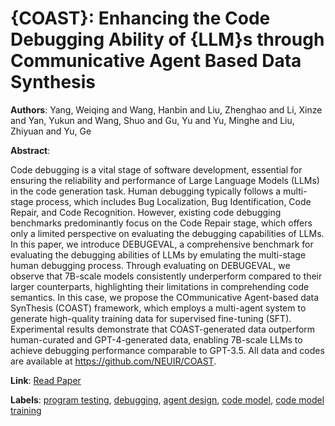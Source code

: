 # {COAST}: Enhancing the Code Debugging Ability of {LLM}s through Communicative Agent Based Data Synthesis

**Authors**: Yang, Weiqing  and      Wang, Hanbin  and      Liu, Zhenghao  and      Li, Xinze  and      Yan, Yukun  and      Wang, Shuo  and      Gu, Yu  and      Yu, Minghe  and      Liu, Zhiyuan  and      Yu, Ge

**Abstract**:

Code debugging is a vital stage of software development, essential for ensuring the reliability and performance of Large Language Models (LLMs) in the code generation task. Human debugging typically follows a multi-stage process, which includes Bug Localization, Bug Identification, Code Repair, and Code Recognition. However, existing code debugging benchmarks predominantly focus on the Code Repair stage, which offers only a limited perspective on evaluating the debugging capabilities of LLMs. In this paper, we introduce DEBUGEVAL, a comprehensive benchmark for evaluating the debugging abilities of LLMs by emulating the multi-stage human debugging process. Through evaluating on DEBUGEVAL, we observe that 7B-scale models consistently underperform compared to their larger counterparts, highlighting their limitations in comprehending code semantics. In this case, we propose the COmmunicative Agent-based data SynThesis (COAST) framework, which employs a multi-agent system to generate high-quality training data for supervised fine-tuning (SFT). Experimental results demonstrate that COAST-generated data outperform human-curated and GPT-4-generated data, enabling 7B-scale LLMs to achieve debugging performance comparable to GPT-3.5. All data and codes are available at https://github.com/NEUIR/COAST.

**Link**: [Read Paper](https://aclanthology.org/2025.findings-naacl.139/)

**Labels**: [program testing](../../labels/program_testing.md), [debugging](../../labels/debugging.md), [agent design](../../labels/agent_design.md), [code model](../../labels/code_model.md), [code model training](../../labels/code_model_training.md)
